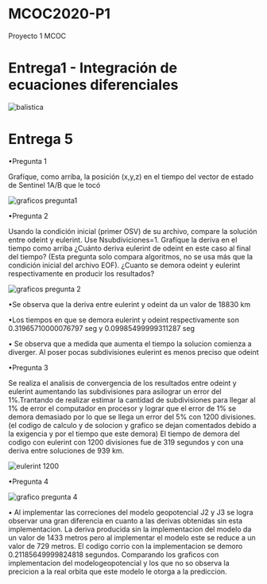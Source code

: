 # MCOC2020-P1
Proyecto 1 MCOC


# Entrega1 - Integración de ecuaciones diferenciales

![balistica](https://user-images.githubusercontent.com/69158084/91109899-59654980-e64a-11ea-95a0-d374161f655a.png)


# Entrega 5
•Pregunta 1

Grafíque, como arriba, la posición (x,y,z) en el tiempo del vector de estado de Sentinel 1A/B que le tocó

![graficos pregunta1](https://user-images.githubusercontent.com/69158084/92353131-0366bc00-f0b6-11ea-812d-4c19298973cb.PNG)

•Pregunta 2

Usando la condición inicial (primer OSV) de su archivo, compare la solución entre odeint y eulerint. Use Nsubdiviciones=1. Grafíque la deriva en el tiempo como arriba ¿Cuánto deriva eulerint de odeint en este caso al final del tiempo? (Esta pregunta solo compara algoritmos, no se usa más que la condición inicial del archivo EOF). ¿Cuanto se demora odeint y eulerint respectivamente en producir los resultados?

![graficos pregunta 2](https://user-images.githubusercontent.com/69158084/92353582-10d07600-f0b7-11ea-804f-e1f58bad3217.PNG)

  •Se observa que la deriva entre eulerint y odeint da un valor de 18830 km
  
  •Los tiempos en que se demora eulerint y odeint respectivamente son 0.31965710000076797 seg y 0.09985499999311287 seg 
  
  • Se observa que a medida que aumenta el tiempo la solucion comienza a diverger. Al poser pocas subdivisiones eulerint es menos preciso  que odeint
  

•Pregunta 3

Se realiza el analisis de convergencia de los resultados entre odeint y eulerint aumentando las subdivisiones para asilograr un error del 1%.Trantando de realizar estimar la cantidad de subdivisiones para llegar al 1% de error el computador en procesor y lograr que el error de 1% se demora demasiado por lo que se llega un error del 5% con 1200 divisiones. (el codigo de calculo y de solocion y grafico se dejan comentados debido a la exigencia y por el tiempo que este demora) El tiempo de demora del codigo con eulerint con 1200 divisiones fue  de 319 segundos y con una deriva entre soluciones de 939 km. 

![eulerint 1200](https://user-images.githubusercontent.com/69158084/92356321-4330a200-f0bc-11ea-8f1c-f18ff6bf69eb.PNG)


•Pregunta 4

![grafico pregunta 4](https://user-images.githubusercontent.com/69158084/92354636-1464fc80-f0b9-11ea-8543-dacab471d5f0.PNG)

• Al implementar las correciones del modelo geopotencial J2 y J3 se logra observar una gran diferencia en cuanto a las derivas obtenidas sin esta implementacion. La deriva    producida sin la implementacion del modelo da un valor de 1433 metros pero al implementar el modelo este se reduce a un valor de 729 metros. El codigo corrio con la implementacion se demoro 0.21185649999824818 segundos. Comparando los graficos con implementacion del modelogeopotencial y los que no so observa la precicion a la real orbita que este modelo le otorga a la prediccion.
